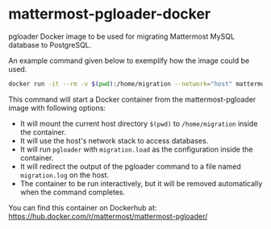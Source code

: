 # mattermost-pgloader-docker

pgloader Docker image to be used for migrating Mattermost MySQL database to PostgreSQL.

An example command given below to exemplify how the image could be used.

```bash
docker run -it --rm -v $(pwd):/home/migration --network="host" mattermost-pgloader pgloader migration.load > migration.log
```

This command will start a Docker container from the mattermost-pgloader image with following options:

- It will mount the current host directory `$(pwd)` to `/home/migration` inside the container.
- It will use the host's network stack to access databases.
- It will run `pgloader` with `migration.load` as the configuration inside the container.
- It will redirect the output of the pgloader command to a file named `migration.log` on the host.
- The container to be run interactively, but it will be removed automatically when the command completes.

You can find this container on Dockerhub at: https://hub.docker.com/r/mattermost/mattermost-pgloader/
